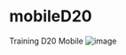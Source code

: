 # mobileD20
Training D20 Mobile
![image](https://user-images.githubusercontent.com/88195984/180407964-dadc1e7d-80e1-4b93-9a69-294cc3ae394d.png)
